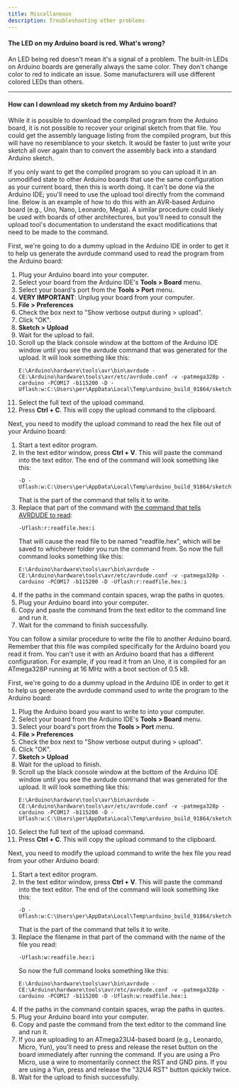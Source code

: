 ```yaml
---
title: Miscellaneous
description: Troubleshooting other problems
---
```


#### The LED on my Arduino board is red. What's wrong?
An LED being red doesn't mean it's a signal of a problem. The built-in LEDs on Arduino boards are generally always the same color. They don't change color to red to indicate an issue. Some manufacturers will use different colored LEDs than others.


---
#### How can I download my sketch from my Arduino board?
While it is possible to download the compiled program from the Arduino board, it is not possible to recover your original sketch from that file. You could get the assembly language listing from the compiled program, but this will have no resemblance to your sketch. It would be faster to just write your sketch all over again than to convert the assembly back into a standard Arduino sketch.

If you only want to get the compiled program so you can upload it in an unmodified state to other Arduino boards that use the same configuration as your current board, then this is worth doing. It can't be done via the Arduino IDE; you'll need to use the upload tool directly from the command line. Below is an example of how to do this with an AVR-based Arduino board (e.g., Uno, Nano, Leonardo, Mega). A similar procedure could likely be used with boards of other architectures, but you'll need to consult the upload tool's documentation to understand the exact modifications that need to be made to the command.

First, we're going to do a dummy upload in the Arduino IDE in order to get it to help us generate the avrdude command used to read the program from the Arduino board:
1. Plug your Arduino board into your computer.
1. Select your board from the Arduino IDE's **Tools > Board** menu.
1. Select your board's port from the **Tools > Port** menu.
1. **VERY IMPORTANT**: Unplug your board from your computer.
1. **File > Preferences**
1. Check the box next to "Show verbose output during > upload".
1. Click "OK".
1. **Sketch > Upload**
1. Wait for the upload to fail.
1. Scroll up the black console window at the bottom of the Arduino IDE window until you see the avrdude command that was generated for the upload. It will look something like this:
    ```shell
    E:\Arduino\hardware\tools\avr\bin\avrdude -CE:\Arduino\hardware\tools\avr/etc/avrdude.conf -v -patmega328p -carduino -PCOM17 -b115200 -D -Uflash:w:C:\Users\per\AppData\Local\Temp\arduino_build_91864/sketch_jan22b.ino.hex:i
    ```
1. Select the full text of the upload command.
1. Press **Ctrl + C**. This will copy the upload command to the clipboard.

Next, you need to modify the upload command to read the hex file out of your Arduino board:
1. Start a text editor program.
1. In the text editor window, press **Ctrl + V**. This will paste the command into the text editor. The end of the command will look something like this:
    ```
    -D -Uflash:w:C:\Users\per\AppData\Local\Temp\arduino_build_91864/sketch_jan22b.ino.hex:i
    ```
    That is the part of the command that tells it to write.
1. Replace that part of the command with [the command that tells AVRDUDE to read](https://www.nongnu.org/avrdude/user-manual/avrdude_4.html#Option-Descriptions):
    ```
    -Uflash:r:readfile.hex:i
    ```
    That will cause the read file to be named "readfile.hex", which will be saved to whichever folder you run the command from. So now the full command looks something like this:
    ```shell
    E:\Arduino\hardware\tools\avr\bin\avrdude -CE:\Arduino\hardware\tools\avr/etc/avrdude.conf -v -patmega328p -carduino -PCOM17 -b115200 -D -Uflash:r:readfile.hex:i
    ```
1. If the paths in the command contain spaces, wrap the paths in quotes.
1. Plug your Arduino board into your computer.
1. Copy and paste the command from the text editor to the command line and run it.
1. Wait for the command to finish successfully.

You can follow a similar procedure to write the file to another Arduino board. Remember that this file was compiled specifically for the Arduino board you read it from. You can't use it with an Arduino board that has a different configuration. For example, if you read it from an Uno, it is compiled for an ATmega328P running at 16 MHz with a boot section of 0.5 kB.

First, we're going to do a dummy upload in the Arduino IDE in order to get it to help us generate the avrdude command used to write the program to the Arduino board:
1. Plug the Arduino board you want to write to into your computer.
1. Select your board from the Arduino IDE's **Tools > Board** menu.
1. Select your board's port from the **Tools > Port** menu.
1. **File > Preferences**
1. Check the box next to "Show verbose output during > upload".
1. Click "OK".
1. **Sketch > Upload**
1. Wait for the upload to finish.
1. Scroll up the black console window at the bottom of the Arduino IDE window until you see the avrdude command that was generated for the upload. It will look something like this:
    ```shell
    E:\Arduino\hardware\tools\avr\bin\avrdude -CE:\Arduino\hardware\tools\avr/etc/avrdude.conf -v -patmega328p -carduino -PCOM17 -b115200 -D -Uflash:w:C:\Users\per\AppData\Local\Temp\arduino_build_91864/sketch_jan22b.ino.hex:i
    ```
1. Select the full text of the upload command.
1. Press **Ctrl + C**. This will copy the upload command to the clipboard.

Next, you need to modify the upload command to write the hex file you read from your other Arduino board:
1. Start a text editor program.
1. In the text editor window, press **Ctrl + V**. This will paste the command into the text editor. The end of the command will look something like this:
    ```
    -D -Uflash:w:C:\Users\per\AppData\Local\Temp\arduino_build_91864/sketch_jan22b.ino.hex:i
    ```
    That is the part of the command that tells it to write.
1. Replace the filename in that part of the command with the name of the file you read:
    ```
    -Uflash:w:readfile.hex:i
    ```
    So now the full command looks something like this:
    ```shell
    E:\Arduino\hardware\tools\avr\bin\avrdude -CE:\Arduino\hardware\tools\avr/etc/avrdude.conf -v -patmega328p -carduino -PCOM17 -b115200 -D -Uflash:w:readfile.hex:i
    ```
1. If the paths in the command contain spaces, wrap the paths in quotes.
1. Plug your Arduino board into your computer.
1. Copy and paste the command from the text editor to the command line and run it.
1. If you are uploading to an ATmega23U4-based board (e.g., Leonardo, Micro, Yun), you'll need to press and release the reset button on the board immediately after running the command. If you are using a Pro Micro, use a wire to momentarily connect the RST and GND pins. If you are using a Yun, press and release the "32U4 RST" button quickly twice.
1. Wait for the upload to finish successfully.
